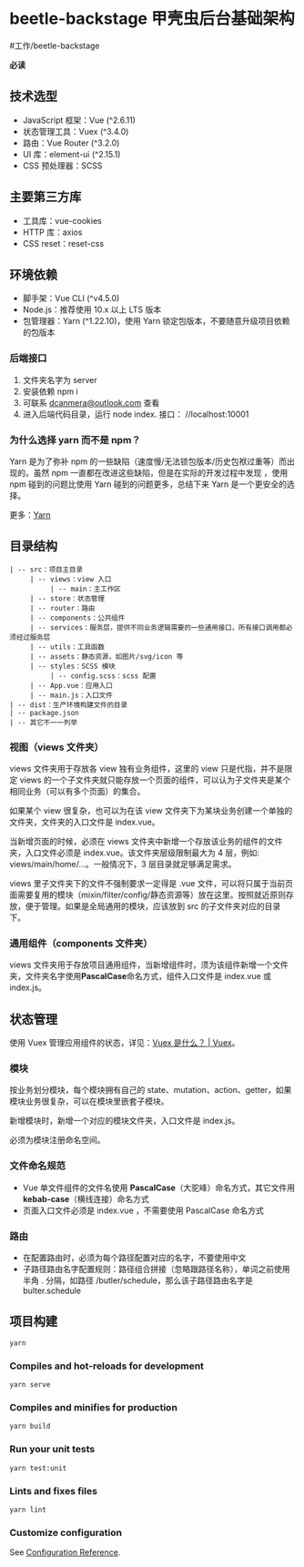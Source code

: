 # beetle-backstage 甲壳虫后台基础架构

#工作/beetle-backstage

**必读**

## 技术选型

- JavaScript 框架：Vue (^2.6.11)
- 状态管理工具：Vuex (^3.4.0)
- 路由：Vue Router (^3.2.0)
- UI 库：element-ui (^2.15.1)
- CSS 预处理器：SCSS

## 主要第三方库

- 工具库：vue-cookies
- HTTP 库：axios
- CSS reset：reset-css

## 环境依赖

- 脚手架：Vue CLI (^v4.5.0)
- Node.js：推荐使用 10.x 以上 LTS 版本
- 包管理器：Yarn (^1.22.10)，使用 Yarn 锁定包版本，不要随意升级项目依赖的包版本

### 后端接口

1. 文件夹名字为 server
2. 安装依赖 npm i
3. 可联系 dcanmera@outlook.com 查看
4. 进入后端代码目录，运行 node index. 接口： //localhost:10001

### 为什么选择 yarn 而不是 npm？

Yarn 是为了弥补 npm 的一些缺陷（速度慢/无法锁包版本/历史包袱过重等）而出现的。虽然 npm 一直都在改进这些缺陷，但是在实际的开发过程中发现 ，使用 npm 碰到的问题比使用 Yarn 碰到的问题更多，总结下来 Yarn 是一个更安全的选择。

更多：[Yarn](https://yarnpkg.com/zh-Hans/)

## 目录结构

```
| -- src：项目主目录
     | -- views：view 入口
          | -- main：主工作区
     | -- store：状态管理
     | -- router：路由
     | -- components：公共组件
     | -- services：服务层，提供不同业务逻辑需要的一些通用接口，所有接口调用都必须经过服务层
     | -- utils：工具函数
     | -- assets：静态资源，如图片/svg/icon 等
     | -- styles：SCSS 模块
          | -- config.scss：scss 配置
     | -- App.vue：应用入口
     | -- main.js：入口文件
| -- dist：生产环境构建文件的目录
| -- package.json
| -- 其它不一一列举
```

### 视图（views 文件夹）

views 文件夹用于存放各 view 独有业务组件，这里的 view 只是代指，并不是限定 views 的一个子文件夹就只能存放一个页面的组件，可以认为子文件夹是某个相同业务（可以有多个页面）的集合。

如果某个 view 很复杂，也可以为在该 view 文件夹下为某块业务创建一个单独的文件夹，文件夹的入口文件是 index.vue。

当新增页面的时候，必须在 views 文件夹中新增一个存放该业务的组件的文件夹，入口文件必须是 index.vue。该文件夹层级限制最大为 4 层，例如: views/main/home/...。一般情况下，3 层目录就足够满足需求。

views 里子文件夹下的文件不强制要求一定得是 .vue 文件，可以将只属于当前页面需要复用的模块（mixin/filter/config/静态资源等）放在这里。按照就近原则存放，便于管理。如果是全局通用的模块，应该放到 src 的子文件夹对应的目录下。

### 通用组件（components 文件夹）

views 文件夹用于存放项目通用组件，当新增组件时，须为该组件新增一个文件夹，文件夹名字使用**PascalCase**命名方式，组件入口文件是 index.vue 或 index.js。

## 状态管理

使用 Vuex 管理应用组件的状态，详见：[Vuex 是什么？ | Vuex](https://vuex.vuejs.org/zh/)。

### 模块

按业务划分模块，每个模块拥有自己的 state、mutation、action、getter，如果模块业务很复杂，可以在模块里嵌套子模块。

新增模块时，新增一个对应的模块文件夹，入口文件是 index.js。

必须为模块注册命名空间。

### 文件命名规范

- Vue 单文件组件的文件名使用 **PascalCase**（大驼峰）命名方式，其它文件用**kebab-case**（横线连接）命名方式
- 页面入口文件必须是 index.vue ，不需要使用 PascalCase 命名方式

### 路由

- 在配置路由时，必须为每个路径配置对应的名字，不要使用中文
- 子路径路由名字配置规则：路径组合拼接（忽略跟路径名称），单词之前使用半角 . 分隔，如路径 /butler/schedule，那么该子路径路由名字是 bulter.schedule

## 项目构建

```
yarn
```

### Compiles and hot-reloads for development

```
yarn serve
```

### Compiles and minifies for production

```
yarn build
```

### Run your unit tests

```
yarn test:unit
```

### Lints and fixes files

```
yarn lint
```

### Customize configuration

See [Configuration Reference](https://cli.vuejs.org/config/).
